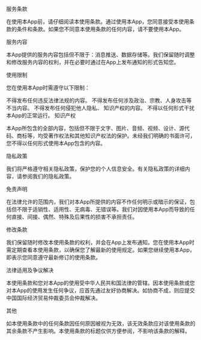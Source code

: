 服务条款

在使用本App前，请仔细阅读本使用条款。通过使用本App，您同意接受本使用条款的条件和条款。如果您不同意本使用条款的任何内容，请不要使用本App。

服务内容

本App提供的服务内容包括但不限于：消息推送、数据存储等。我们保留随时调整和修改服务内容的权利，并在必要时通过在App上发布通知的形式告知您。

使用限制

您在使用本App时需遵守以下限制：

不得发布任何违反法律法规的内容。
不得发布任何涉及政治、宗教、人身攻击等不当内容。
不得发布任何侵犯他人隐私、 知识产权的内容。
不得以任何形式干扰本App的正常运行。
知识产权

本App所包含的全部内容，包括但不限于文字、图片、音频、视频、设计、源代码、商标等，均受著作权法和其他知识产权法的保护。未经我们明确的书面许可，您不得以任何形式使用本App包含的内容。

隐私政策

我们将严格遵守相关隐私政策，保护您的个人信息安全。有关隐私政策的详细内容，请参阅我们的隐私政策。

免责声明

在法律允许的范围内，我们对本App所提供的内容不作任何明示或暗示的保证，包括但不限于适销性、适用性、无病毒、无错误等。我们对因使用本App而导致的任何直接、间接、偶然、特殊及后果性的损害不承担责任。

修改条款

我们保留随时修改本使用条款的权利，并会在App上发布通知。您在使用本App时需定期查看本使用条款，以确保您了解最新的使用规定。如果您继续使用本App，即表示您同意遵守最新修订的使用条款。

法律适用及争议解决

本使用条款和您对本App的使用受中华人民共和国法律的管辖。因本使用条款或您对本App的使用发生任何争议，应首先通过友好协商解决。如协商不成，则应提交中国国际经济贸易仲裁委员会仲裁解决。

其他

如本使用条款中的任何条款因任何原因被视为无效，该无效条款应对该使用条款的其余条款不产生影响。本使用条款的标题仅供方便参阅，不影响该条款的解释。
